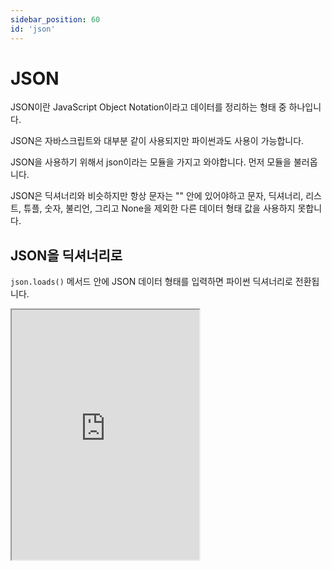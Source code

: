 ```yaml
---
sidebar_position: 60
id: 'json'
---
```


# JSON

JSON이란 JavaScript Object Notation이라고 데이터를 정리하는 형태 중 하나입니다.

JSON은 자바스크립트와 대부분 같이 사용되지만 파이썬과도 사용이 가능합니다.

JSON을 사용하기 위해서 json이라는 모듈을 가지고 와야합니다. 먼저 모듈을 불러옵니다.

JSON은 딕셔너리와 비슷하지만 항상 문자는 "" 안에 있어야하고 문자, 딕셔너리, 리스트, 튜플, 숫자, 불리언, 그리고 None을 제외한 다른 데이터 형태 값을 사용하지 못합니다.

## JSON을 딕셔너리로

`json.loads()` 메서드 안에 JSON 데이터 형태를 입력하면 파이썬 딕셔너리로 전환됩니다.

<iframe title="Python Playground" src="https://trinket.io/embed/python3/0812d9740b" height="400" />

## 딕셔너리를 JSON으로

파이썬 딕셔너리를 JSON으로 전환하기 위하여 `json.dumps()` 메서드를 이용해보겠습니다.

<iframe title="Python Playground" src="https://trinket.io/embed/python3/efb76f8dd2" height="400" />

## JSON 포맷

JSON을 만들 때 다양한 설정이 있습니다.

### 들여쓰기

JSON의 들여쓰기의 값도 정할 수 있습니다. 들여쓰기란 TAB의 값을 말합니다.

```py
print(json.dumps(someJson, indent=2))
```

### 알파벳 순서

JSON의 키에서 알파벳 순서대로 배열을 할 수 있습니다.

```py
print(json.dumps(someJson, indent=2, sort_keys=True))
```

### JSON 표현 방법

JSON의 키와 값은 딕셔너리처럼 ':'으로 나눌 수 있습니다.

JSON에서 키와 값들은 ','로 분류가 됩니다.

JSON에서 seperator 매개변수를 이용하여 우리만의 표현 방법을 설정해보겠습니다.

```py
print(json.dumps(someJson, seperator=(". ", "==>")))
```
